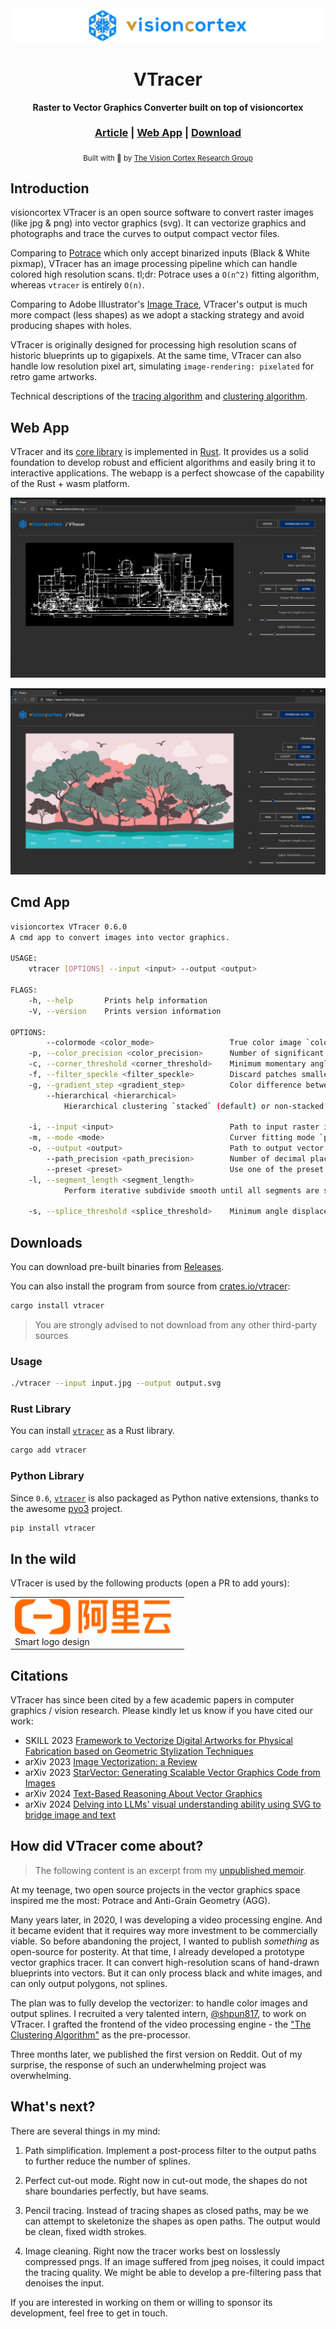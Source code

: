 <div align="center">

  <img src="docs/images/visioncortex-banner.png">
  <h1>VTracer</h1>

  <p>
    <strong>Raster to Vector Graphics Converter built on top of visioncortex</strong>
  </p>

  <h3>
    <a href="https://www.visioncortex.org/vtracer-docs">Article</a>
    <span> | </span>
    <a href="https://www.visioncortex.org/vtracer/">Web App</a>
    <span> | </span>
    <a href="https://github.com/visioncortex/vtracer/releases">Download</a>
  </h3>

  <sub>Built with 🦀 by <a href="https://www.visioncortex.org/">The Vision Cortex Research Group</a></sub>
</div>

## Introduction

visioncortex VTracer is an open source software to convert raster images (like jpg & png) into vector graphics (svg). It can vectorize graphics and photographs and trace the curves to output compact vector files.

Comparing to [Potrace](http://potrace.sourceforge.net/) which only accept binarized inputs (Black & White pixmap), VTracer has an image processing pipeline which can handle colored high resolution scans. tl;dr: Potrace uses a `O(n^2)` fitting algorithm, whereas `vtracer` is entirely `O(n)`.

Comparing to Adobe Illustrator's [Image Trace](https://helpx.adobe.com/illustrator/using/image-trace.html), VTracer's output is much more compact (less shapes) as we adopt a stacking strategy and avoid producing shapes with holes.

VTracer is originally designed for processing high resolution scans of historic blueprints up to gigapixels. At the same time, VTracer can also handle low resolution pixel art, simulating `image-rendering: pixelated` for retro game artworks.

Technical descriptions of the [tracing algorithm](https://www.visioncortex.org/vtracer-docs) and [clustering algorithm](https://www.visioncortex.org/impression-docs).

## Web App

VTracer and its [core library](//github.com/visioncortex/visioncortex) is implemented in [Rust](//www.rust-lang.org/). It provides us a solid foundation to develop robust and efficient algorithms and easily bring it to interactive applications. The webapp is a perfect showcase of the capability of the Rust + wasm platform.

![screenshot](docs/images/screenshot-01.png)

![screenshot](docs/images/screenshot-02.png)

## Cmd App

```sh
visioncortex VTracer 0.6.0
A cmd app to convert images into vector graphics.

USAGE:
    vtracer [OPTIONS] --input <input> --output <output>

FLAGS:
    -h, --help       Prints help information
    -V, --version    Prints version information

OPTIONS:
        --colormode <color_mode>                 True color image `color` (default) or Binary image `bw`
    -p, --color_precision <color_precision>      Number of significant bits to use in an RGB channel
    -c, --corner_threshold <corner_threshold>    Minimum momentary angle (degree) to be considered a corner
    -f, --filter_speckle <filter_speckle>        Discard patches smaller than X px in size
    -g, --gradient_step <gradient_step>          Color difference between gradient layers
        --hierarchical <hierarchical>
            Hierarchical clustering `stacked` (default) or non-stacked `cutout`. Only applies to color mode.

    -i, --input <input>                          Path to input raster image
    -m, --mode <mode>                            Curver fitting mode `pixel`, `polygon`, `spline`
    -o, --output <output>                        Path to output vector graphics
        --path_precision <path_precision>        Number of decimal places to use in path string
        --preset <preset>                        Use one of the preset configs `bw`, `poster`, `photo`
    -l, --segment_length <segment_length>
            Perform iterative subdivide smooth until all segments are shorter than this length

    -s, --splice_threshold <splice_threshold>    Minimum angle displacement (degree) to splice a spline
```

## Downloads

You can download pre-built binaries from [Releases](https://github.com/visioncortex/vtracer/releases).

You can also install the program from source from [crates.io/vtracer](https://crates.io/crates/vtracer):

```sh
cargo install vtracer
```

> You are strongly advised to not download from any other third-party sources 

### Usage

```sh
./vtracer --input input.jpg --output output.svg
```

### Rust Library

You can install [`vtracer`](https://crates.io/crates/vtracer) as a Rust library.

```sh
cargo add vtracer
```

### Python Library

Since `0.6`, [`vtracer`](https://pypi.org/project/vtracer/) is also packaged as Python native extensions, thanks to the awesome [pyo3](https://github.com/PyO3/pyo3) project.

```sh
pip install vtracer
```

## In the wild

VTracer is used by the following products (open a PR to add yours):

<table>
  <tbody>
    <tr>
      <td><a href="https://logo.aliyun.com/logo#/name"><img src="docs/images/aliyun-logo.png" width="250"/></a>
      <br>Smart logo design
      </td>
      <td></td>
    </tr>
  </tbody>
</table>

## Citations

VTracer has since been cited by a few academic papers in computer graphics / vision research. Please kindly let us know if you have cited our work:

+ SKILL 2023 [Framework to Vectorize Digital Artworks for Physical Fabrication based on Geometric Stylization Techniques](https://www.researchgate.net/publication/374448489_Framework_to_Vectorize_Digital_Artworks_for_Physical_Fabrication_based_on_Geometric_Stylization_Techniques)
+ arXiv 2023 [Image Vectorization: a Review](https://arxiv.org/abs/2306.06441)
+ arXiv 2023 [StarVector: Generating Scalable Vector Graphics Code from Images](https://arxiv.org/abs/2312.11556)
+ arXiv 2024 [Text-Based Reasoning About Vector Graphics](https://arxiv.org/abs/2404.06479)
+ arXiv 2024 [Delving into LLMs' visual understanding ability using SVG to bridge image and text](https://openreview.net/pdf?id=pwlm6Po61I)

## How did VTracer come about?

> The following content is an excerpt from my [unpublished memoir](https://github.com/visioncortex/memoir).

At my teenage, two open source projects in the vector graphics space inspired me the most: Potrace and Anti-Grain Geometry (AGG).

Many years later, in 2020, I was developing a video processing engine. And it became evident that it requires way more investment to be commercially viable. So before abandoning the project, I wanted to publish *something* as open-source for posterity. At that time, I already developed a prototype vector graphics tracer. It can convert high-resolution scans of hand-drawn blueprints into vectors. But it can only process black and white images, and can only output polygons, not splines.

The plan was to fully develop the vectorizer: to handle color images and output splines. I recruited a very talented intern, [@shpun817](https://github.com/shpun817), to work on VTracer. I grafted the frontend of the video processing engine - the ["The Clustering Algorithm"](https://www.visioncortex.org/impression-docs#the-clustering-algorithm) as the pre-processor.

Three months later, we published the first version on Reddit. Out of my surprise, the response of such an underwhelming project was overwhelming.

## What's next?

There are several things in my mind:

1. Path simplification. Implement a post-process filter to the output paths to further reduce the number of splines.

2. Perfect cut-out mode. Right now in cut-out mode, the shapes do not share boundaries perfectly, but have seams.

3. Pencil tracing. Instead of tracing shapes as closed paths, may be we can attempt to skeletonize the shapes as open paths. The output would be clean, fixed width strokes.

4. Image cleaning. Right now the tracer works best on losslessly compressed pngs. If an image suffered from jpeg noises, it could impact the tracing quality. We might be able to develop a pre-filtering pass that denoises the input.

If you are interested in working on them or willing to sponsor its development, feel free to get in touch.
